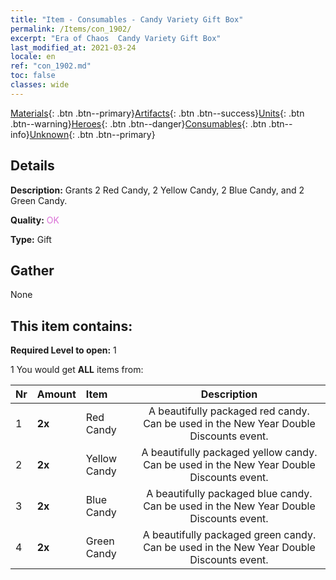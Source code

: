 ```yaml
---
title: "Item - Consumables - Candy Variety Gift Box"
permalink: /Items/con_1902/
excerpt: "Era of Chaos  Candy Variety Gift Box"
last_modified_at: 2021-03-24
locale: en
ref: "con_1902.md"
toc: false
classes: wide
---
```

 [Materials](/Items/){: .btn .btn--primary}[Artifacts](/Items/Artifacts/){: .btn .btn--success}[Units](/Items/Units/){: .btn .btn--warning}[Heroes](/Items/Heroes/){: .btn .btn--danger}[Consumables](/Items/Consumables/){: .btn .btn--info}[Unknown](/Items/Unknown/){: .btn .btn--primary}

## Details
 **Description:** Grants 2 Red Candy, 2 Yellow Candy, 2 Blue Candy, and 2 Green Candy.

 **Quality:** <span style="color: #DA70D6">OK</span>

 **Type:** Gift

## Gather

  None

## This item contains:

 **Required Level to open:** 1

 1 You would get **ALL** items  from:

  | Nr | Amount |     Item    | Description |
  |:---|:-------|:------------|:-----------:|
  | 1 |  **2x** | Red Candy | A beautifully packaged red candy. Can be used in the New Year Double Discounts event.  | 
  | 2 |  **2x** | Yellow Candy | A beautifully packaged yellow candy. Can be used in the New Year Double Discounts event.  | 
  | 3 |  **2x** | Blue Candy | A beautifully packaged blue candy. Can be used in the New Year Double Discounts event.  | 
  | 4 |  **2x** | Green Candy | A beautifully packaged green candy. Can be used in the New Year Double Discounts event.  | 

